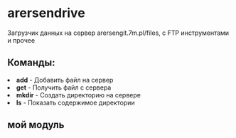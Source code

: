 # arersendrive
Загрузчик данных на сервер arersengit.7m.pl/files, c FTP инструментами и прочее

## Команды:
<li><b>add</b> - Добавить файл на сервер</li>
<li><b>get</b> - Получить файл с сервера</li>
<li><b>mkdir</b> - Создать директорию на сервере</li>
<li><b>ls</b> - Показать содержимое директории</li>

## мой модуль
